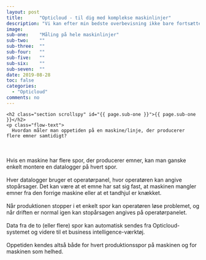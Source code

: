 ```yaml
---
layout: post
title:      "Opticloud - til dig med komplekse maskinlinjer"
description: "Vi kan efter min bedste overbevisning ikke bare fortsætte, som vi plejer. Mulighederne i digitalisering og industri 4.0 skal omfavnes."
image:
sub-one:    "Måling på hele maskinlinjer"
sub-two:    ""
sub-three:  ""
sub-four:   ""
sub-five:   ""
sub-six:    ""
sub-seven:  ""
date: 2019-08-28
toc: false
categories:
  - "Opticloud"
comments: no
---
```


<div class="row">
  <div class="col s12 m10 push-m1">

    <h2 class="section scrollspy" id="{{ page.sub-one }}">{{ page.sub-one }}</h2>
    <p class="flow-text">
      Hvordan måler man oppetiden på en maskine/linje, der producerer flere emner samtidigt?
  <br><br>
      Hvis en maskine har flere spor, der producerer emner, kan man ganske enkelt montere en datalogger på hvert spor.
  <br><br>
      Hver datalogger bruger et operatørpanel, hvor operatøren kan angive stopårsager. Det kan være at et emne har sat sig fast, at maskinen mangler emner fra den forrige maskine eller at et tandhjul er knækket.
  <br><br>
      Når produktionen stopper i et enkelt spor kan operatøren løse problemet, og når driften er normal igen kan stopårsagen angives på operatørpanelet.
  <br><br>
      Data fra de to (eller flere) spor kan automatisk sendes fra Opticloud-systemet og videre til et business intelligence-værktøj.
  <br><br>
      Oppetiden kendes altså både for hvert produktionsspor på maskinen og for maskinen som helhed.
    </p>
  </div>
</div>
